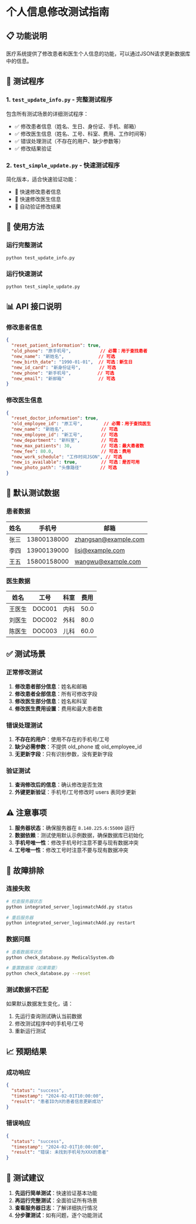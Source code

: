 # 个人信息修改测试指南

## 📋 功能说明

医疗系统提供了修改患者和医生个人信息的功能，可以通过JSON请求更新数据库中的信息。

## 🔧 测试程序

### 1. `test_update_info.py` - 完整测试程序
包含所有测试场景的详细测试程序：
- ✅ 修改患者信息（姓名、生日、身份证、手机、邮箱）
- ✅ 修改医生信息（姓名、工号、科室、费用、工作时间等）
- ✅ 错误处理测试（不存在的用户、缺少参数等）
- ✅ 修改结果验证

### 2. `test_simple_update.py` - 快速测试程序
简化版本，适合快速验证功能：
- 🚀 快速修改患者信息
- 🚀 快速修改医生信息
- 🚀 自动验证修改结果

## 🚀 使用方法

### 运行完整测试
```bash
python test_update_info.py
```

### 运行快速测试
```bash
python test_simple_update.py
```

## 📊 API 接口说明

### 修改患者信息
```json
{
  "reset_patient_information": true,
  "old_phone": "原手机号",           // 必需：用于查找患者
  "new_name": "新姓名",             // 可选
  "new_birth_date": "1990-01-01",  // 可选：新生日
  "new_id_card": "新身份证号",       // 可选
  "new_phone": "新手机号",          // 可选
  "new_email": "新邮箱"             // 可选
}
```

### 修改医生信息
```json
{
  "reset_doctor_information": true,
  "old_employee_id": "原工号",        // 必需：用于查找医生
  "new_name": "新姓名",              // 可选
  "new_employee_id": "新工号",       // 可选
  "new_department": "新科室",        // 可选
  "new_max_patients": 30,           // 可选：最大患者数
  "new_fee": 80.0,                  // 可选：费用
  "new_work_schedule": "工作时间JSON", // 可选
  "new_is_available": true,         // 可选：是否可用
  "new_photo_path": "头像路径"       // 可选
}
```

## 📝 默认测试数据

### 患者数据
| 姓名 | 手机号 | 邮箱 |
|------|--------|------|
| 张三 | 13800138000 | zhangsan@example.com |
| 李四 | 13900139000 | lisi@example.com |
| 王五 | 15800158000 | wangwu@example.com |

### 医生数据
| 姓名 | 工号 | 科室 | 费用 |
|------|------|------|------|
| 王医生 | DOC001 | 内科 | 50.0 |
| 刘医生 | DOC002 | 外科 | 80.0 |
| 陈医生 | DOC003 | 儿科 | 60.0 |

## ✅ 测试场景

### 正常修改测试
1. **修改患者部分信息**：姓名和邮箱
2. **修改患者全部信息**：所有可修改字段
3. **修改医生部分信息**：姓名和科室
4. **修改医生费用设置**：费用和最大患者数

### 错误处理测试
1. **不存在的用户**：使用不存在的手机号/工号
2. **缺少必需参数**：不提供 old_phone 或 old_employee_id
3. **无更新字段**：只有识别参数，没有更新字段

### 验证测试
1. **查询修改后的信息**：确认修改是否生效
2. **外键更新验证**：手机号/工号修改时 users 表同步更新

## ⚠️ 注意事项

1. **服务器状态**：确保服务器在 `8.140.225.6:55000` 运行
2. **数据依赖**：测试使用默认示例数据，确保数据库已初始化
3. **手机号唯一性**：修改手机号时注意不要与现有数据冲突
4. **工号唯一性**：修改工号时注意不要与现有数据冲突

## 🔧 故障排除

### 连接失败
```bash
# 检查服务器状态
python integrated_server_loginmatchAdd.py status

# 重启服务器
python integrated_server_loginmatchAdd.py restart
```

### 数据问题
```bash
# 查看数据库状态
python check_database.py MedicalSystem.db

# 重置数据库（如果需要）
python check_database.py --reset
```

### 测试数据不匹配
如果默认数据发生变化，请：
1. 先运行查询测试确认当前数据
2. 修改测试程序中的手机号/工号
3. 重新运行测试

## 📈 预期结果

### 成功响应
```json
{
  "status": "success",
  "timestamp": "2024-02-01T10:00:00",
  "result": "患者ID为X的患者信息更新成功"
}
```

### 错误响应
```json
{
  "status": "success",
  "timestamp": "2024-02-01T10:00:00", 
  "result": "错误: 未找到手机号为XXX的患者"
}
```

## 🎯 测试建议

1. **先运行简单测试**：快速验证基本功能
2. **再运行完整测试**：全面验证所有场景
3. **查看服务器日志**：了解详细执行情况
4. **分步骤测试**：如有问题，逐个功能测试


